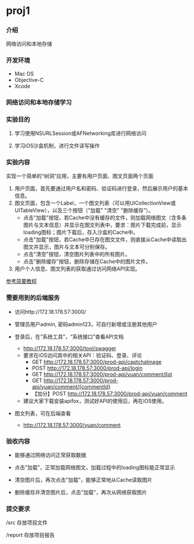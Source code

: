 # proj1

### 介绍

网络访问和本地存储
###  开发环境

* Mac OS
* Objective-C
* Xcode


###  网络访问和本地存储学习

### 实验目的

1. 学习使用NSURLSession或AFNetworking库进行网络访问

2. 学习iOS沙盒机制，进行文件读写操作

### 实验内容

实现一个简单的“树洞”应用，主要有用户页面、图文页面两个页面

1. 用户页面，首先要通过用户名和密码、验证码进行登录，然后展示用户的基本信息。
2. 图文页面，包含一个Label，一个图文列表（可以用UICollectionView或UITableView），以及三个按钮（"加载" "清空" "删除缓存"）。
   - 点击"加载"按钮，若Cache中没有缓存的文件，则加载网络图文（含多条图片与文本信息）并显示在图文列表中，要求：图片下载完成前，显示loading图标；图片下载后，存入沙盒的Cache中。
   - 点击"加载"按钮，若Cache中已存在图文文件，则直接从Cache中读取出图文并显示，图片与文本可分别保存。
   - 点击"清空"按钮，清空图片列表中的所有图片。
   - 点击"删除缓存"按钮，删除存储在Cache中的图片文件。
3. 用户个人信息、图文列表的获取通过访问网络API实现。

[参考简要教程](tutorial.md)

### 需要用到的后端服务

* 访问http://172.18.178.57:3000/

* 管理员用户admin, 密码admin123，可自行新增或注册其他用户

* 登录后，在“系统工具”，“系统接口”查看API文档
  * http://172.18.178.57:3000/tool/swagger
  * 要求在iOS访问其中的相关API：验证码、登录、评论
    * GET http://172.18.178.57:3000/prod-api/captchaImage
    * POST http://172.18.178.57:3000/prod-api/login
    * GET http://172.18.178.57:3000/prod-api/yuan/comment/list
    * GET http://172.18.178.57:3000/prod-api/yuan/comment/{commentId}
    * 【加分】POST http://172.18.178.57:3000/prod-api/yuan/comment
  * 建议大家下载安装apifox，测试好API的使用后，再在iOS使用。

* 图文列表，可在后端查看
  * http://172.18.178.57:3000/yuan/comment

### 验收内容

* 能够通过网络访问正常获取数据

* 点击"加载"，正常加载网络图文，加载过程中的loading图标能正常显示
* 清空图片后，再次点击"加载"，能够正常地从Cache读取图片
* 删除缓存并清空图片后，点击"加载"，再次从网络获取图片

### 提交要求

/src 存放项目文件

/report 存放项目报告

